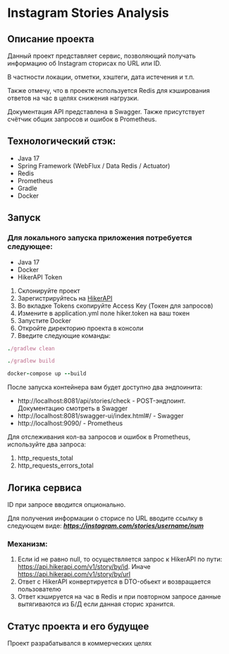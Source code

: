 # Instagram Stories Analysis

## Описание проекта
Данный проект представляет сервис, позволяющий получать информацию об Instagram сторисах по URL или ID. 

В частности локации, отметки, хэштеги, дата истечения и т.п.

Также отмечу, что в проекте используется Redis для кэширования ответов на час в целях снижения нагрузки.

Документация API представлена в Swagger. Также присутствует счётчик общих запросов и ошибок в Prometheus. 

## Технологический стэк:
- Java 17
- Spring Framework (WebFlux / Data Redis / Actuator)
- Redis
- Prometheus
- Gradle
- Docker

## Запуск
### Для локального запуска приложения потребуется следующее:
- Java 17
- Docker
- HikerAPI Token

1) Склонируйте проект
2) Зарегистрируйтесь на [HikerAPI](https://hikerapi.com/)
3) Во вкладке Tokens скопируйте Access Key (Токен для запросов)
2) Измените в application.yml поле hiker.token на ваш токен
2) Запустите Docker
3) Откройте директорию проекта в консоли
4) Введите следующие команды:
```rb
./gradlew clean
```
```rb
./gradlew build
```
```rb
docker-compose up --build
```
После запуска контейнера вам будет доступно два эндпоинита:
- http://localhost:8081/api/stories/check - POST-эндпоинт. Документацию смотреть в Swagger
- http://localhost:8081/swagger-ui/index.html#/ - Swagger
- http://localhost:9090/ - Prometheus

Для отслеживания кол-ва запросов и ошибок в Prometheus, используйте два запроса:
1) http_requests_total
2) http_requests_errors_total


## Логика сервиса
ID при запросе вводится опционально.

Для получения информации о сторисе по URL вводите ссылку в следующем виде:
***https://instagram.com/stories/username/num***

### Механизм:
1) Если id не равно null, то осуществляется запрос к HikerAPI по пути: https://api.hikerapi.com/v1/story/by/id. Иначе https://api.hikerapi.com/v1/story/by/url
2) Ответ с HikerAPI конвертируется в DTO-обьект и возвращается пользователю
3) Ответ кэшируется на час в Redis и при повторном запросе данные вытягиваются из Б/Д если данная сторис хранится.

## Статус проекта и его будущее
Проект разрабатывался в коммерческих целях
